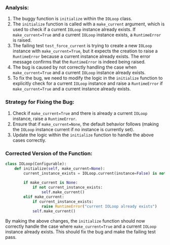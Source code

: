 ### Analysis:
1. The buggy function is `initialize` within the `IOLoop` class.
2. The `initialize` function is called with a `make_current` argument, which is used to check if a current `IOLoop` instance already exists. If `make_current=True` and a current `IOLoop` instance exists, a `RuntimeError` is raised.
3. The failing test `test_force_current` is trying to create a new `IOLoop` instance with `make_current=True`, but it expects the creation to raise a `RuntimeError` because a current instance already exists. The error message confirms that the `RuntimeError` is indeed being raised.
4. The bug is caused by not correctly handling the case when `make_current=True` and a current `IOLoop` instance already exists.
5. To fix the bug, we need to modify the logic in the `initialize` function to explicitly check for a current `IOLoop` instance and raise a `RuntimeError` if `make_current=True` and a current instance already exists.


### Strategy for Fixing the Bug:
1. Check if `make_current=True` and there is already a current `IOLoop` instance, raise a `RuntimeError`.
2. Ensure that if `make_current=None`, the default behavior follows (making the `IOLoop` instance current if no instance is currently set).
3. Update the logic within the `initialize` function to handle the above cases correctly.


### Corrected Version of the Function:
```python
class IOLoop(Configurable):
    def initialize(self, make_current=None):
        current_instance_exists = IOLoop.current(instance=False) is not None
        
        if make_current is None:
            if not current_instance_exists:
                self.make_current()
        elif make_current:
            if current_instance_exists:
                raise RuntimeError("current IOLoop already exists")
            self.make_current()
``` 

By making the above changes, the `initialize` function should now correctly handle the case where `make_current=True` and a current `IOLoop` instance already exists. This should fix the bug and make the failing test pass.